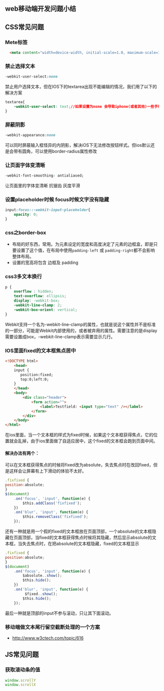 ## web移动端开发问题小结

## CSS常见问题

### Mete标签
```html
  <meta content="width=device-width, initial-scale=1.0, maximum-scale=1.0, user-scalable=0;" name="viewport" />
```

### 禁止选择文本
```css
-webkit-user-select:none
```
禁止用户选择文本，但在IOS下的textarea出现不能编辑的情况，我们用了以下的解决方案

```css
textarea{
    -webkit-user-select: text;//如果设置为none 会导致iphone(或者其他)一些手机下不能编辑
}
```

### 屏蔽阴影
```css
-webkit-appearance:none
```
可以同时屏蔽输入框怪异的内阴影，解决iOS下无法修改按钮样式。但ios默认还是会带有圆角，可以使用border-radius属性修改

### 让页面字体变清晰
```css
-webkit-font-smoothing: antialiased;
```
让页面里的字体变清晰 抗锯齿 灰度平滑

### 设置placeholder时候 focus时候文字没有隐藏
```CSS
input:focus::-webkit-input-placeholder{
	opacity: 0;
}
```

### css之border-box
- 布局的好东西，常用。为元素设定的宽度和高度决定了元素的边框盒，即是只要设置了这个值，在布局中使用`padding-left` 或 `padding-right`都不会影响整体布局。
- 设置的宽高将包含 边框及 padding

### css3多文本换行
```css
p {
    overflow : hidden;
    text-overflow: ellipsis;
    display: -webkit-box;
    -webkit-line-clamp: 2;
    -webkit-box-orient: vertical;
}
```
Webkit支持一个名为-webkit-line-clamp的属性，也就是说这个属性并不是标准的一部分，可能是Webkit内部使用的，或者被弃用的属性。需要注意的是display需要设置成box，-webkit-line-clamp表示需要显示几行。

### IOS里面fixed的文本框焦点居中
```html
<!DOCTYPE html>
    <head>
    input {
       position:fixed;
       top:0;left:0;
    }
    </head>
    <body>
        <div class="header">
            <form action="">
                <label>Testfield: <input type="text" /></label>
            </form>
        </div>
    </body>
</html>
```
在ios里面，当一个文本框的样式为fixed时候，如果这个文本框获得焦点，它的位置就会乱掉，由于ios里面做了自适应居中，这个fixed的文本框会跑到页面中间。
#### 解决办法有两个：
可以在文本框获得焦点的时候将fixed改为absolute，失去焦点时在改回fixed，但是这样会让屏幕有上下滑动的体验不太好。

```javascript
.fixfixed {
position:absolute;
}
$(document)
    .on('focus', 'input', function(e) {
        $this.addClass('fixfixed');
    })
    .on('blur', 'input', function(e) {
        $this.removeClass('fixfixed');
    });
```
还有一种就是用一个假的fixed的文本框放在页面顶部，一个absolute的文本框隐藏在页面顶部，当fixed的文本框获得焦点时候将其隐藏，然后显示absolute的文本框，当失去焦点时，在把absolute的文本框隐藏，fixed的文本框显示

```javascript
.fixfixed {
position:absolute;
}
$(document)
    .on('focus', 'input', function(e) {
        $absolute..show();
        $this.hide();
    })
    .on('blur', 'input', function(e) {
         $fixed..show();
        $this.hide();
    });
```
最后一种就是顶部的input不参与滚动，只让其下面滚动。

### 移动端做文本尾行留空截断处理的一个方案
 - http://www.w3ctech.com/topic/616

## JS常见问题
###  获取滚动条的值
```javascript
window.scrollY 
window.scrollX
```
